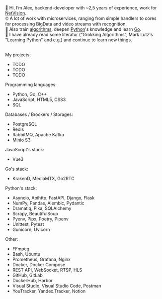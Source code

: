 <div>👋 Hi, I’m Alex, backend-developer with ~2,5 years of experience, work for <a href="https://net-vision.pro/">NetVision</a>.</div>
<div>⏰ A lot of work with microservices, ranging from simple handlers to cores for processing BigData and video streams with recognition.</div>
<div>🧠 Also train <a href="https://leetcode.com/">algorithms</a>, deepen <a href="https://www.python.org/">Python</a>'s knowledge and learn <a href="https://go.dev/">Go</a>.</div>
<div>📓 I have already read some literatur ("Grokking Algorithms", Mark Lutz's "Learning Python" and e.g.) and continue to learn new things.</div>
<br>

My projects:
- TODO
- TODO
- TODO

Programming languages:
- Python, Go, C++
- JavaScript, HTML5, CSS3
- SQL

Databases / Brockers / Storages:
- PostgreSQL
- Redis
- RabbitMQ, Apache Kafka
- Minio S3

JavaScript's stack:
- Vue3

Go's stack:
- KrakenD, MediaMTX, Go2RTC

Python's stack:
- Asyncio, Aoihttp, FastAPI, Django, Flask
- NumPy, Pandas, Alembic, Pydantic
- Dramatiq, Pika, SQLAlchemy
- Scrapy, BeautifulSoup
- Pyenv, Pipx, Poetry, Pipenv
- Unittest, Pytest
- Gunicorn, Uvicorn

Other:
- FFmpeg
- Bash, Ubuntu
- Prometheus, Grafana, Nginx
- Docker, Docker Compose
- REST API, WebSocket, RTSP, HLS
- GitHub, GitLab
- DockerHub, Harbor
- Visual Studio, Visual Studio Code, Postman
- YouTracker, Yandex.Tracker, Notion
<!---
AlexeyPlz/AlexeyPlz is a ✨ special ✨ repository because its `README.md` (this file) appears on your GitHub profile.
You can click the Preview link to take a look at your changes.
--->
